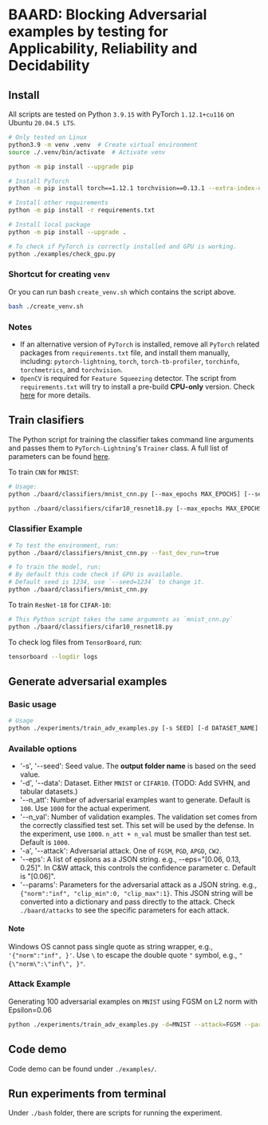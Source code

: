 # BAARD: Blocking Adversarial examples by testing for Applicability, Reliability and Decidability

## Install

All scripts are tested on Python `3.9.15` with PyTorch `1.12.1+cu116` on Ubuntu `20.04.5 LTS`.

```bash
# Only tested on Linux
python3.9 -m venv .venv  # Create virtual environment
source ./.venv/bin/activate  # Activate venv

python -m pip install --upgrade pip

# Install PyTorch
python -m pip install torch==1.12.1 torchvision==0.13.1 --extra-index-url https://download.pytorch.org/whl/cu116

# Install other requirements
python -m pip install -r requirements.txt

# Install local package
python -m pip install --upgrade .

# To check if PyTorch is correctly installed and GPU is working.
python ./examples/check_gpu.py
```

### Shortcut for creating `venv`

Or you can run bash `create_venv.sh` which contains the script above.

```bash
bash ./create_venv.sh
```

### Notes

- If an alternative version of `PyTorch` is installed, remove all `PyTorch` related packages from `requirements.txt` file,
  and install them manually, including: `pytorch-lightning`, `torch`, `torch-tb-profiler`, `torchinfo`, `torchmetrics`,
  and `torchvision`.
- `OpenCV` is required for `Feature Squeezing` detector. The script from `requirements.txt` will try to install
  a pre-build **CPU-only** version. Check [here](https://pypi.org/project/opencv-python/) for more details.

## Train clasifiers

The Python script for training the classifier takes command line arguments and passes them to `PyTorch-Lightning`'s `Trainer` class.
A full list of parameters can be found [here](https://pytorch-lightning.readthedocs.io/en/latest/common/trainer.html#trainer-flags).

To train `CNN` for `MNIST`:

```bash
# Usage:
python ./baard/classifiers/mnist_cnn.py [--max_epochs MAX_EPOCHS] [--seed SEED] ...

python ./baard/classifiers/cifar10_resnet18.py [--max_epochs MAX_EPOCHS] [--seed SEED] ...
```

### Classifier Example

```bash
# To test the environment, run:
python ./baard/classifiers/mnist_cnn.py --fast_dev_run=true

# To train the model, run:
# By default this code check if GPU is available.
# Default seed is 1234, use `--seed=1234` to change it.
python ./baard/classifiers/mnist_cnn.py

```

To train `ResNet-18` for `CIFAR-10`:

```bash
# This Python script takes the same arguments as `mnist_cnn.py`
python ./baard/classifiers/cifar10_resnet18.py
```

To check log files from `TensorBoard`, run:

```bash
tensorboard --logdir logs
```

## Generate adversarial examples

### Basic usage

```bash
# Usage
python ./experiments/train_adv_examples.py [-s SEED] [-d DATASET_NAME] [--n_att NB_ADV_EXAMPLES] [--n_val NB_VAL_EXAMPLES] [-a ATTACK_NAME]  [--eps LIST_OF_EPSILON] [--params ATTACK_PARAMS]
```

### Available options

- '-s', '--seed': Seed value. The **output folder name** is based on the seed value.
- '-d', '--data': Dataset. Either `MNIST` or `CIFAR10`. (TODO: Add SVHN, and tabular datasets.)
- '--n_att': Number of adversarial examples want to generate. Default is `100`. Use `1000` for the actual experiment.
- '--n_val': Number of validation examples. The validation set comes from the correctly classified test set.
  This set will be used by the defense. In the experiment, use `1000`. `n_att + n_val` must be smaller than test set. Default is `1000`.
- '-a', '--attack': Adversarial attack. One of `FGSM`, `PGD`, `APGD`, `CW2`.
- '--eps': A list of epsilons as a JSON string. e.g., --eps="[0.06, 0.13, 0.25]". In C&W attack, this controls the confidence parameter c. Default is "[0.06]".
- '--params': Parameters for the adversarial attack as a JSON string. e.g., `{"norm":"inf", "clip_min":0, "clip_max":1}`.
  This JSON string will be converted into a dictionary and pass directly to the attack. Check `./baard/attacks` to see the specific parameters for each attack.

#### Note

Windows OS cannot pass single quote as string wrapper, e.g., `'{"norm":"inf", }'`. Use `\` to escape the double quote `"` symbol, e.g., `"{\"norm\":\"inf\", }"`.

### Attack Example

Generating 100 adversarial examples on `MNIST` using FGSM on L2 norm with Epsilon=0.06

```bash
python ./experiments/train_adv_examples.py -d=MNIST --attack=FGSM --params='{"norm":"inf", "clip_min":0, "clip_max":1}' --eps="[0.06]" --n_att=100 --n_val=1000
```

## Code demo

Code demo can be found under `./examples/`.

## Run experiments from terminal

Under `./bash` folder, there are scripts for running the experiment.
